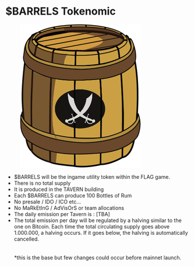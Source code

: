 # $BARRELS Tokenomic

<figure><img src="../../.gitbook/assets/barrel.png" alt="" width="331"><figcaption></figcaption></figure>

* $BARRELS will be the ingame utility token within the FLAG game.&#x20;
* There is no total supply
* It is produced in the TAVERN building
* Each $BARRELS can produce 100 Bottles of Rum
* No presale / IDO / ICO etc...&#x20;
* No MaRkEtInG / AdVisOrS or team allocations
* The daily emission per Tavern is : \[TBA]
* The total emission per day will be regulated by a halving similar to the one on Bitcoin. Each time the total circulating supply goes above 1.000.000, a halving occurs. If it goes below, the halving is automatically cancelled. \
  \
  \
  \*this is the base but few changes could occur before mainnet launch.&#x20;
